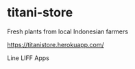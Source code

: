 # titani-store

Fresh plants from local Indonesian farmers

https://titanistore.herokuapp.com/

Line LIFF Apps
